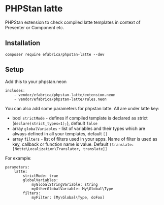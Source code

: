 # PHPStan latte
PHPStan extension to check compiled latte templates in context of Presenter or Component etc.

## Installation
```shell
composer require efabrica/phpstan-latte --dev
```

## Setup
Add this to your phpstan.neon

```neon
includes:
    - vendor/efabrica/phpstan-latte/extension.neon
    - vendor/efabrica/phpstan-latte/rules.neon
```

You can also add some parameters for phpstan latte. All are under latte key:
- bool `strictMode` - defines if compiled template is declared as strict (`declare(strict_types=1);`), default `false`
- array `globalVariables` - list of variables and their types which are always defined in all your templates, default `[]`
- array `filters` - list of filters used in your apps. Name of filter is used as key, callback or function name is value. Default `[translate: [Nette\Localization\Translator, translate]]`

For example:
```neon
parameters:
    latte:
        strictMode: true
        globalVariables:
            myGlobalStringVariable: string
            myOtherGlobalVariable: My\Global\Type
        filters:
            myFilter: [My\Global\Type, doFoo]
```
